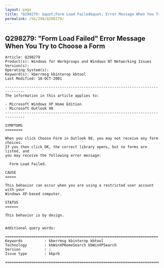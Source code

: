 ```yaml
---
layout: page
title: "Q298279: &quot;Form Load Failed&quot; Error Message When You Try to Choose a Form"
permalink: /kb/298/Q298279/
---
```


## Q298279: &quot;Form Load Failed&quot; Error Message When You Try to Choose a Form

	Article: Q298279
	Product(s): Windows for Workgroups and Windows NT Networking Issues
	Version(s): 
	Operating System(s): 
	Keyword(s): kberrmsg kbinterop kbtool
	Last Modified: 18-OCT-2001
	
	-------------------------------------------------------------------------------
	The information in this article applies to:
	
	- Microsoft Windows XP Home Edition 
	- Microsoft Outlook 98 
	-------------------------------------------------------------------------------
	
	SYMPTOMS
	========
	
	When you click Choose Form in Outlook 98, you may not receive any form choices.
	If you then click OK, the correct library opens, but no forms are listed, and
	you may receive the following error message:
	
	  Form Load Failed.
	
	CAUSE
	=====
	
	This behavior can occur when you are using a restricted user account with your
	Windows XP-based computer.
	
	STATUS
	======
	
	This behavior is by design.
	
	
	Additional query words:
	
	======================================================================
	Keywords          : kberrmsg kbinterop kbtool 
	Technology        : kbWinXPHomeSearch kbWinXPSearch
	Version           : :
	Issue type        : kbprb
	
	=============================================================================
	

